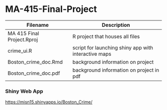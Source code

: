 # MA-415-Final-Project
| Filename | Description |
| ------ | ------ |
| MA 415 Final Project.Rproj  | R project that houses all files |
| crime_ui.R | script for launching shiny app with interactive maps |
| Boston_crime_doc.Rmd | background information on project  |
| Boston_crime_doc.pdf | background information on project in pdf |

### Shiny Web App
https://misn15.shinyapps.io/Boston_Crime/
